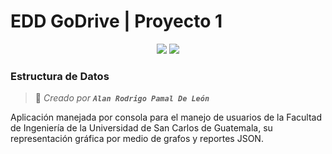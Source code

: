 # EDD GoDrive | Proyecto 1

<div align="center">

 <a href="https://go.dev/" target="_blank"><img src="https://img.shields.io/badge/-Go-blue?style=for-the-badge&logo=go&logoColor=white"/></a> <a href="https://es.wikipedia.org/wiki/JSON" target="_blank"><img src="https://img.shields.io/badge/-JSON-gray?style=for-the-badge&logo=json&logoColor=white"/></a>

</div>

### Estructura de Datos

> 👤 *Creado por **`Alan Rodrigo Pamal De León`***

Aplicación manejada por consola para el manejo de usuarios de la Facultad de Ingeniería de la Universidad de San Carlos de Guatemala, su representación gráfica por medio de grafos y reportes JSON.

